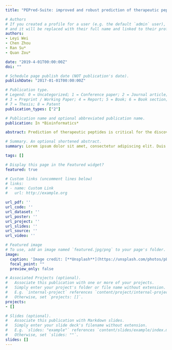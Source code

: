 ```yaml
---
title: "PEPred-Suite: improved and robust prediction of therapeutic peptides using adaptive feature representation learning"

# Authors
# If you created a profile for a user (e.g. the default `admin` user), write the username (folder name) here 
# and it will be replaced with their full name and linked to their profile.
authors:
- Leyi Wei
- Chen Zhou
- Ran Su*
- Quan Zou*

date: "2019-4-01T00:00:00Z"
doi: ""

# Schedule page publish date (NOT publication's date).
publishDate: "2017-01-01T00:00:00Z"

# Publication type.
# Legend: 0 = Uncategorized; 1 = Conference paper; 2 = Journal article;
# 3 = Preprint / Working Paper; 4 = Report; 5 = Book; 6 = Book section;
# 7 = Thesis; 8 = Patent
publication_types: ["2"]

# Publication name and optional abbreviated publication name.
publication: In *Bioinformatics*

abstract: Prediction of therapeutic peptides is critical for the discovery of novel and efficient peptide-based therapeutics. Computational methods, especially machine learning based methods, have been developed for addressing this need. However, most of existing methods are peptidespecific; currently, there is no generic predictor for multiple peptide types. Moreover, it is still challenging to extract informative feature representations from the perspective of primary sequences. In this study, we have developed PEPred-Suite, a bioinformatics tool for the generic prediction of therapeutic peptides. In PEPred-Suite, we introduce an adaptive feature representation strategy that can learn the most representative features for different peptide types. To be specific, we train diverse sequence-based feature descriptors, integrate the learnt class information into our features, and utilize a two-step feature optimization strategy based on the area under receiver operating characteristic curve to extract the most discriminative features. Using the learnt representative features, we trained eight random forest models for eight different types of functional peptides, respectively. Benchmarking results showed that as compared with existing predictors, PEPred-Suite achieves better and robust performance for different peptides. As far as we know, PEPred-Suite is currently the first tool that is capable of predicting so many peptide types simultaneously. In addition, our work demonstrates that the learnt features can reliably predict different peptides. Availability and implementation, The user-friendly webserver implementing the proposed PEPred-Suite is freely accessible at http//server.malab.cn/PEPred-Suite. 

# Summary. An optional shortened abstract.
summary: Lorem ipsum dolor sit amet, consectetur adipiscing elit. Duis posuere tellus ac convallis placerat. Proin tincidunt magna sed ex sollicitudin condimentum.

tags: []

# Display this page in the Featured widget?
featured: true

# Custom links (uncomment lines below)
# links:
# - name: Custom Link
#   url: http://example.org

url_pdf: ''
url_code: ''
url_dataset: ''
url_poster: ''
url_project: ''
url_slides: ''
url_source: ''
url_video: ''

# Featured image
# To use, add an image named `featured.jpg/png` to your page's folder. 
image:
  caption: 'Image credit: [**Unsplash**](https://unsplash.com/photos/pLCdAaMFLTE)'
  focal_point: ""
  preview_only: false

# Associated Projects (optional).
#   Associate this publication with one or more of your projects.
#   Simply enter your project's folder or file name without extension.
#   E.g. `internal-project` references `content/project/internal-project/index.md`.
#   Otherwise, set `projects: []`.
projects:
- []

# Slides (optional).
#   Associate this publication with Markdown slides.
#   Simply enter your slide deck's filename without extension.
#   E.g. `slides: "example"` references `content/slides/example/index.md`.
#   Otherwise, set `slides: ""`.
slides: []
---
```


